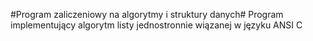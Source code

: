 #Program zaliczeniowy na algorytmy i struktury danych#
Program implementujący algorytm listy jednostronnie wiązanej w języku ANSI C
